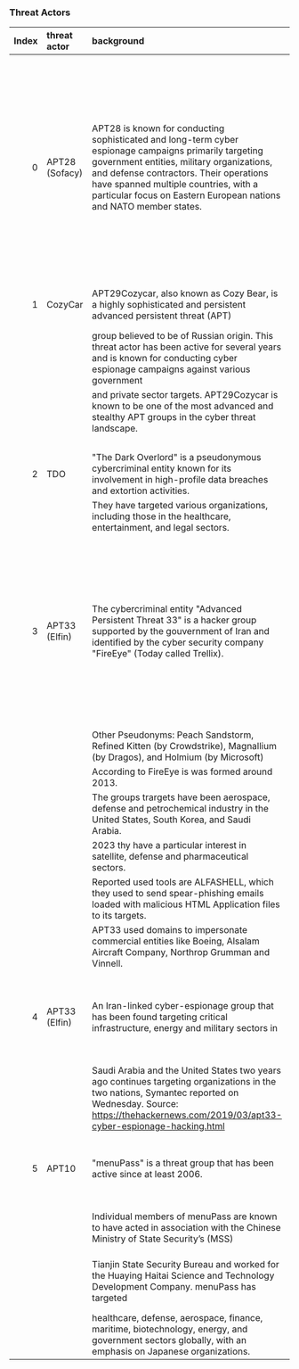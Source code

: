 ### Threat Actors
|   Index | threat actor   | background                                                                                                                                                                                                                                                                                                  | notable incidents                                                                                                                                                                                                                                                                                                                                                                                                                                                                                                                                                                                                                                                                                                                                                                                                                                                                                                                                                                                                                                                | attribution                                                                                                                                                                                                                                                                                                                                                                                                                                                                                                                        | sources of intelligence                                                                                                                                                                                                                                                                                                                                                                                                                                                                                                                                                                                                                             |
|--------:|:---------------|:------------------------------------------------------------------------------------------------------------------------------------------------------------------------------------------------------------------------------------------------------------------------------------------------------------|:-----------------------------------------------------------------------------------------------------------------------------------------------------------------------------------------------------------------------------------------------------------------------------------------------------------------------------------------------------------------------------------------------------------------------------------------------------------------------------------------------------------------------------------------------------------------------------------------------------------------------------------------------------------------------------------------------------------------------------------------------------------------------------------------------------------------------------------------------------------------------------------------------------------------------------------------------------------------------------------------------------------------------------------------------------------------|:-----------------------------------------------------------------------------------------------------------------------------------------------------------------------------------------------------------------------------------------------------------------------------------------------------------------------------------------------------------------------------------------------------------------------------------------------------------------------------------------------------------------------------------|:----------------------------------------------------------------------------------------------------------------------------------------------------------------------------------------------------------------------------------------------------------------------------------------------------------------------------------------------------------------------------------------------------------------------------------------------------------------------------------------------------------------------------------------------------------------------------------------------------------------------------------------------------|
|       0 | APT28 (Sofacy) | APT28 is known for conducting sophisticated and long-term cyber espionage campaigns primarily targeting government entities, military organizations, and defense contractors. Their operations have spanned multiple countries, with a particular focus on Eastern European nations and NATO member states. | [{'NATO and Eastern European Targets': 'APT28 has targeted various Eastern European countries, especially those that were part of the former Soviet bloc. They have also targeted NATO member states. Their attacks often involve spear-phishing emails and malicious documents designed to steal sensitive information.'}, {'U.S. Political Targets': 'APT28 gained significant attention for its alleged involvement in cyberattacks related to the 2016 U.S. Presidential election. U.S. intelligence agencies have accused APT28 of hacking into the Democratic National Committee (DNC) servers and releasing sensitive documents through platforms like WikiLeaks, with the goal of influencing the election.\n'}, {'Olympic Games': "APT28 has also been linked to cyberattacks targeting the Olympic Games. For instance, they were suspected of being involved in attacks on the 2018 Winter Olympics in Pyeongchang, South Korea. These attacks disrupted the Games' IT infrastructure and were seen as retaliatory measures against South Korea.\n"}] | Attribution in the world of cyber espionage is challenging, but several factors have led cybersecurity experts and intelligence agencies to attribute APT28 to Russia and the GRU: Technical similarities in malware and infrastructure used by APT28 and other Russian-backed APT groups. The group's consistent focus on Russian strategic interests. Analysis of the group's tactics, techniques, and procedures (TTPs) by various cybersecurity firms and government agencies. Information from insider sources and defectors. | [{'Cybersecurity companies': "Many cybersecurity firms closely track APT28's activities and share threat intelligence."}, {'Government agencies': "Intelligence agencies such as the U.S. Cybersecurity and Infrastructure Security Agency (CISA) and the UK's National Cyber Security Centre (NCSC) have analyzed APT28's actions."}, {'Open-source reporting': "News outlets and research organizations often report on APT28's activities based on public information and expert analysis."}, {'Insider sources': 'In some cases, defectors or individuals with knowledge of Russian intelligence operations have provided valuable insights.'}] |
|       1 | CozyCar        | APT29Cozycar, also known as Cozy Bear, is a highly sophisticated and persistent advanced persistent threat (APT)                                                                                                                                                                                            | ['DNC Hack', 'SolarWinds Supply Chain Attack', 'Targeting Government Institutions']                                                                                                                                                                                                                                                                                                                                                                                                                                                                                                                                                                                                                                                                                                                                                                                                                                                                                                                                                                              | PT29Cozycar is widely believed to be associated with the Russian government, specifically the Russian intelligence agency known as                                                                                                                                                                                                                                                                                                                                                                                                 | ['Cybersecurity Firms and Researchers', 'Government Agencies', 'Incident Reports', 'Threat Intelligence Sharing Platforms', 'Open Source Intelligence (OSINT)']                                                                                                                                                                                                                                                                                                                                                                                                                                                                                     |
|         |                | group believed to be of Russian origin. This threat actor has been active for several years and is known for conducting cyber espionage campaigns against various government                                                                                                                                |                                                                                                                                                                                                                                                                                                                                                                                                                                                                                                                                                                                                                                                                                                                                                                                                                                                                                                                                                                                                                                                                  | the Russian Federal Security Service (FSB). While the Russian government has denied any involvement,                                                                                                                                                                                                                                                                                                                                                                                                                               |                                                                                                                                                                                                                                                                                                                                                                                                                                                                                                                                                                                                                                                     |
|         |                | and private sector targets. APT29Cozycar is known to be one of the most advanced and stealthy APT groups in the cyber threat landscape.                                                                                                                                                                     |                                                                                                                                                                                                                                                                                                                                                                                                                                                                                                                                                                                                                                                                                                                                                                                                                                                                                                                                                                                                                                                                  | cybersecurity experts and intelligence agencies from various countries have gathered substantial evidence linking APT29Cozycar                                                                                                                                                                                                                                                                                                                                                                                                     |                                                                                                                                                                                                                                                                                                                                                                                                                                                                                                                                                                                                                                                     |
|         |                |                                                                                                                                                                                                                                                                                                             |                                                                                                                                                                                                                                                                                                                                                                                                                                                                                                                                                                                                                                                                                                                                                                                                                                                                                                                                                                                                                                                                  | to state-sponsored espionage activities.                                                                                                                                                                                                                                                                                                                                                                                                                                                                                           |                                                                                                                                                                                                                                                                                                                                                                                                                                                                                                                                                                                                                                                     |
|       2 | TDO            | "The Dark Overlord" is a pseudonymous cybercriminal entity known for its involvement in high-profile data breaches and extortion activities.                                                                                                                                                                | ['Healthcare Sector Breaches', 'Entertainment Industry Intrusions', 'Law Firms and Legal Services']                                                                                                                                                                                                                                                                                                                                                                                                                                                                                                                                                                                                                                                                                                                                                                                                                                                                                                                                                              | While the true identity of The Dark Overlord remains unknown, investigations have led to the apprehension of some members.                                                                                                                                                                                                                                                                                                                                                                                                         | ['News Outlets', 'Cybersecurity Blogs and Forums', 'Law Enforcement Statements', 'Cybersecurity Reports', 'Social Media Platforms', 'Legal Documents and Court Cases']                                                                                                                                                                                                                                                                                                                                                                                                                                                                              |
|         |                | They have targeted various organizations, including those in the healthcare, entertainment, and legal sectors.                                                                                                                                                                                              |                                                                                                                                                                                                                                                                                                                                                                                                                                                                                                                                                                                                                                                                                                                                                                                                                                                                                                                                                                                                                                                                  |                                                                                                                                                                                                                                                                                                                                                                                                                                                                                                                                    |                                                                                                                                                                                                                                                                                                                                                                                                                                                                                                                                                                                                                                                     |
|       3 | APT33 (Elfin)  | The cybercriminal entity "Advanced Persistent Threat 33" is a hacker group supported by the gouvernment of Iran and identified by the cyber security company "FireEye" (Today called Trellix).                                                                                                              | ['2023 Password spraying attack using AzureHound (https://www.microsoft.com/en-us/security/blog/2023/09/14/peach-sandstorm-password-spray-campaigns-enable-intelligence-collection-at-high-value-targets/)', '2019 attempted to exploit a known vulnerability (CVE-2018-20250) in WinRAR (https://www.csoonline.com/article/567091/apt-group-elfin-switches-from-data-destruction-to-data-stealing-via-winrar-vulnerability.html)', '2018 Suspected to be linked to the Shamoon malware attacks (https://www.cfr.org/cyber-operations/apt-33)', '2017 Spear phishing with malious attachment, attempted to compromise organizations within the petrochemical sector (https://www.boozallen.com/insights/cyber/tech/apt33-hunt-report.html)']                                                                                                                                                                                                                                                                                                                     | The identity of APT33 is unknown, one member is known by the pseudonym "xman_1365_x" in iranian hacker forums.                                                                                                                                                                                                                                                                                                                                                                                                                     | ['Iranian Hacking Forums (Shabgard, Ashiyane) (https://www.mandiant.com/resources/blog/apt33-insights-into-iranian-cyber-espionage)', 'Iranian hacking websites (getting publicly available backdoors and tools including NANOCORE, NETWIRE, and ALFA Shell)', 'Obtained Credentials using third-party breaches', 'Custom-built malware (https://cyware.com/blog/apt33-the-lesser-known-adversary-with-ties-to-advanced-espionage-threats-27a0/)']                                                                                                                                                                                                  |
|         |                | Other Pseudonyms: Peach Sandstorm, Refined Kitten (by Crowdstrike), Magnallium (by Dragos), and Holmium (by Microsoft)                                                                                                                                                                                      |                                                                                                                                                                                                                                                                                                                                                                                                                                                                                                                                                                                                                                                                                                                                                                                                                                                                                                                                                                                                                                                                  |                                                                                                                                                                                                                                                                                                                                                                                                                                                                                                                                    |                                                                                                                                                                                                                                                                                                                                                                                                                                                                                                                                                                                                                                                     |
|         |                | According to FireEye is was formed around 2013.                                                                                                                                                                                                                                                             |                                                                                                                                                                                                                                                                                                                                                                                                                                                                                                                                                                                                                                                                                                                                                                                                                                                                                                                                                                                                                                                                  |                                                                                                                                                                                                                                                                                                                                                                                                                                                                                                                                    |                                                                                                                                                                                                                                                                                                                                                                                                                                                                                                                                                                                                                                                     |
|         |                | The groups trargets have been aerospace, defense and petrochemical industry in the United States, South Korea, and Saudi Arabia.                                                                                                                                                                            |                                                                                                                                                                                                                                                                                                                                                                                                                                                                                                                                                                                                                                                                                                                                                                                                                                                                                                                                                                                                                                                                  |                                                                                                                                                                                                                                                                                                                                                                                                                                                                                                                                    |                                                                                                                                                                                                                                                                                                                                                                                                                                                                                                                                                                                                                                                     |
|         |                | 2023 thy have a particular interest in satellite, defense and pharmaceutical sectors.                                                                                                                                                                                                                       |                                                                                                                                                                                                                                                                                                                                                                                                                                                                                                                                                                                                                                                                                                                                                                                                                                                                                                                                                                                                                                                                  |                                                                                                                                                                                                                                                                                                                                                                                                                                                                                                                                    |                                                                                                                                                                                                                                                                                                                                                                                                                                                                                                                                                                                                                                                     |
|         |                | Reported used tools are ALFASHELL, which they used to send spear-phishing emails loaded with malicious HTML Application files to its targets.                                                                                                                                                               |                                                                                                                                                                                                                                                                                                                                                                                                                                                                                                                                                                                                                                                                                                                                                                                                                                                                                                                                                                                                                                                                  |                                                                                                                                                                                                                                                                                                                                                                                                                                                                                                                                    |                                                                                                                                                                                                                                                                                                                                                                                                                                                                                                                                                                                                                                                     |
|         |                | APT33 used domains to impersonate commercial entities like Boeing, Alsalam Aircraft Company, Northrop Grumman and Vinnell.                                                                                                                                                                                  |                                                                                                                                                                                                                                                                                                                                                                                                                                                                                                                                                                                                                                                                                                                                                                                                                                                                                                                                                                                                                                                                  |                                                                                                                                                                                                                                                                                                                                                                                                                                                                                                                                    |                                                                                                                                                                                                                                                                                                                                                                                                                                                                                                                                                                                                                                                     |
|       4 | APT33 (Elfin)  | An Iran-linked cyber-espionage group that has been found targeting critical infrastructure, energy and military sectors in                                                                                                                                                                                  | [{'aviation businesses': 'May 2017 - now; attacks on Saudi Arabian and South Korean business conglomerate using a malicious file mainly targeting aviation and oil & gas businesses to possibly gain insights on military capabilities'}, {'attacks': 'Spear Phishing + Domain Masquerading'}, {'Source': 'https://www.mandiant.com/resources/blog/apt33-insights-into-iranian-cyber-espionage'}]                                                                                                                                                                                                                                                                                                                                                                                                                                                                                                                                                                                                                                                                | - member: xman_1365_x -> has been identified as part of the group by researchers; xman_1365_x also was community manager in the Barnamenevis Iranian programming and software engineering forum                                                                                                                                                                                                                                                                                                                                    | ['News Outlets', 'Cybersecurity Blogs and Forums', 'Cybersecurity Reports']                                                                                                                                                                                                                                                                                                                                                                                                                                                                                                                                                                         |
|         |                | Saudi Arabia and the United States two years ago continues targeting organizations in the two nations, Symantec reported on Wednesday. Source: https://thehackernews.com/2019/03/apt33-cyber-espionage-hacking.html                                                                                         |                                                                                                                                                                                                                                                                                                                                                                                                                                                                                                                                                                                                                                                                                                                                                                                                                                                                                                                                                                                                                                                                  | - Source: https://www.cyberdefensemagazine.com/iranian-cyber-spies-apt33-target-aerospace-and-energy-organizations-2/)                                                                                                                                                                                                                                                                                                                                                                                                             |                                                                                                                                                                                                                                                                                                                                                                                                                                                                                                                                                                                                                                                     |
|       5 | APT10          | "menuPass" is a threat group that has been active since at least 2006.                                                                                                                                                                                                                                      | ['In 2016 and 2017, the group is known to have targeted managed IT service providers (MSPs)', 'The actor gained initial access by exploiting unpatched Microsoft Exchange Server vulnerabilities, and the attacker then distributed a variety of tools, including a custom loader and the Sodamaster backdoor.']                                                                                                                                                                                                                                                                                                                                                                                                                                                                                                                                                                                                                                                                                                                                                 | It's from china, according to malpedia, it can also be recognized as following :                                                                                                                                                                                                                                                                                                                                                                                                                                                   | ['Cybersecurity Forum (Mitre)', 'Cybersecurity Reports']                                                                                                                                                                                                                                                                                                                                                                                                                                                                                                                                                                                            |
|         |                | Individual members of menuPass are known to have acted in association with the Chinese Ministry of State Security’s (MSS)                                                                                                                                                                                   |                                                                                                                                                                                                                                                                                                                                                                                                                                                                                                                                                                                                                                                                                                                                                                                                                                                                                                                                                                                                                                                                  | STONE PANDAD, Menupass Team, happyyongzi, POTASSIUM, Red Apollo, CVNX, HOGFISH, Cloud Hopper, BRONZE RIVERSIDE, ATK41, G0045, Granite Taurus                                                                                                                                                                                                                                                                                                                                                                                       |                                                                                                                                                                                                                                                                                                                                                                                                                                                                                                                                                                                                                                                     |
|         |                | Tianjin State Security Bureau and worked for the Huaying Haitai Science and Technology Development Company. menuPass has targeted                                                                                                                                                                           |                                                                                                                                                                                                                                                                                                                                                                                                                                                                                                                                                                                                                                                                                                                                                                                                                                                                                                                                                                                                                                                                  | They acted in association with the Chinese Ministry of State Security's (MSS) Tianjin State Security Bureau and worked for the Huaying Haitai Science and Technology Development Company.                                                                                                                                                                                                                                                                                                                                          |                                                                                                                                                                                                                                                                                                                                                                                                                                                                                                                                                                                                                                                     |
|         |                | healthcare, defense, aerospace, finance, maritime, biotechnology, energy, and government sectors globally, with an emphasis on Japanese organizations.                                                                                                                                                      |                                                                                                                                                                                                                                                                                                                                                                                                                                                                                                                                                                                                                                                                                                                                                                                                                                                                                                                                                                                                                                                                  |                                                                                                                                                                                                                                                                                                                                                                                                                                                                                                                                    |                                                                                                                                                                                                                                                                                                                                                                                                                                                                                                                                                                                                                                                     |